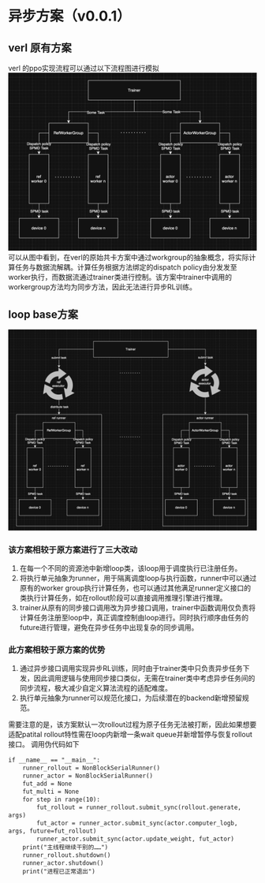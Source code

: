 # 异步方案（v0.0.1）
## verl 原有方案
verl 的ppo实现流程可以通过以下流程图进行模拟
![img.png](img/verl_base.png)
可以从图中看到，在verl的原始共卡方案中通过workgroup的抽象概念，将实际计算任务与数据流解耦。计算任务根据方法绑定的dispatch policy由分发发至worker执行，而数据流通过trainer类进行控制。该方案中trainer中调用的workergroup方法均为同步方法，因此无法进行异步RL训练。
## loop base方案
![img.png](img/loop_base.png)
### 该方案相较于原方案进行了三大改动
1. 在每一个不同的资源池中新增loop类，该loop用于调度执行已注册任务。
2. 将执行单元抽象为runner，用于隔离调度loop与执行函数，runner中可以通过原有的worker group执行计算任务，也可以通过其他满足runner定义接口的类执行计算任务，如在rollout阶段可以直接调用推理引擎进行推理。
3. trainer从原有的同步接口调用改为异步接口调用，trainer中函数调用仅负责将计算任务注册至loop中，真正调度控制由loop进行。同时执行顺序由任务的future进行管理，避免在异步任务中出现复杂的同步调用。
### 此方案相较于原方案的优势
1. 通过异步接口调用实现异步RL训练，同时由于trainer类中只负责异步任务下发，因此调用逻辑与使用同步接口类似，无需在trainer类中考虑异步任务间的同步流程，极大减少自定义算法流程的适配难度。
2. 执行单元抽象为runner可以规范化接口，为后续潜在的backend新增预留规范。

需要注意的是，该方案默认一次rollout过程为原子任务无法被打断，因此如果想要适配patital rollout特性需在loop内新增一条wait queue并新增暂停与恢复rollout接口。
调用伪代码如下 

```
if __name__ == "__main__":
    runner_rollout = NonBlockSerialRunner()
    runner_actor = NonBlockSerialRunner()
    fut_add = None
    fut_multi = None
    for step in range(10):
        fut_rollout = runner_rollout.submit_sync(rollout.generate, args)
        fut_actor = runner_actor.submit_sync(actor.computer_logb, args, future=fut_rollout)
        runner_actor.submit_sync(actor.update_weight, fut_actor)
    print("主线程继续干别的……") 
    runner_rollout.shutdown()
    runner_actor.shutdown()
    print("进程已正常退出")
```
    